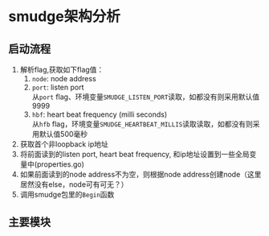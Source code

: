# smudge架构分析
## 启动流程
1. 解析flag,获取如下flag值：  
	1. `node`: node address
	1. `port`: listen port  
		从`port` flag、环境变量`SMUDGE_LISTEN_PORT`读取，如都没有则采用默认值9999
	1. `hbf`: heart beat frequency (milli seconds)  
		从`hfb` flag，环境变量`SMUDGE_HEARTBEAT_MILLIS`读取读取，如都没有则采用默认值500毫秒
1. 获取首个非loopback ip地址
1. 将前面读到的listen port, heart beat frequency, 和ip地址设置到一些全局变量中(properties.go)
1. 如果前面读到的node address不为空，则根据node address创建node（这里居然没有else，node可有可无？）
1. 调用smudge包里的`Begin`函数

## 主要模块
